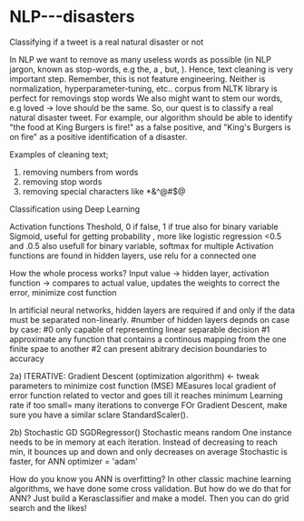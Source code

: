 # NLP---disasters
Classifying if a tweet is a real natural disaster or not

In NLP we want to remove as many useless words as possible (in NLP jargon, known as stop-words, e.g the, a , but, ). Hence, text cleaning is very important step. Remember, this is not feature engineering. Neither is normalization, hyperparameter-tuning, etc..
corpus from NLTK library is perfect for removings stop words
We also might want to stem our words, e.g loved -> love should be the same. 
So, our quest is to classify a real natural disaster tweet. For example, our algorithm should be able to identify "the food at King Burgers is fire!" as a false positive,
and "King's Burgers is on fire" as a positive identification of a disaster. 


Examples of cleaning text;
1. removing numbers from words
2. removing stop words
3. removing special characters like *&^@#$@



Classification using Deep Learning

Activation functions
Theshold, 0 if false, 1 if true also for binary variable
Sigmoid, useful for getting probability , more like logistic regression <0.5 and .0.5 also usefull for binary variable, softmax for multiple
Activation functions are found in hidden layers, use relu for a connected one

How the whole process works?
Input value -> hidden layer, activation function -> compares to actual value, updates the weights to correct the error, minimize cost function
 
In artificial neural networks, hidden layers are required if and only if the data must be separated non-linearly.
#number of hidden layers depnds on case by case:
#0 only capable of representing linear separable decision
#1 approximate any function that contains a continous mapping from the one finite spae to another
#2 can present abitrary decision boundaries to accuracy

2a) ITERATIVE: Gradient Descent (optimization algorithm) <- tweak parameters to minimize cost function (MSE)
MEasures local gradient of error function related to vector  and goes till it reaches minimum
Learning rate if too small= many iterations to converge
FOr Gradient Descent, make sure you have a similar sclare StandardScaler().

2b) Stochastic GD SGDRegressor()
Stochastic means random
One instance needs to be in memory at each iteration.
Instead of decreasing to reach min, it bounces up and down and only decreases on average
Stochastic is faster, for ANN optimizer = 'adam'


How do you know you ANN is overfitting? In other classic machine learning algorithms, we have done some cross validation. But how do we do that for ANN? Just build a Kerasclassifier and make a model. Then you can do grid search and the likes!



